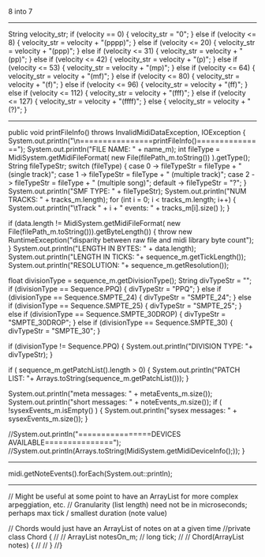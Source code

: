 8 into 7

-------------------------------------------------------------------------------------------------------------

String velocity_str;
if (velocity == 0) {
velocity_str = "0";
} else if (velocity <= 8) {
velocity_str = velocity + "(pppp)";
} else if (velocity <= 20) {
velocity_str = velocity + "(ppp)";
} else if (velocity <= 31) {
velocity_str = velocity + "(pp)";
} else if (velocity <= 42) {
velocity_str = velocity + "(p)";
} else if (velocity <= 53) {
velocity_str = velocity + "(mp)";
} else if (velocity <= 64) {
velocity_str = velocity + "(mf)";
} else if (velocity <= 80) {
velocity_str = velocity + "(f)";
} else if (velocity <= 96) {
velocity_str = velocity + "(ff)";
} else if (velocity <= 112) {
velocity_str = velocity + "(fff)";
} else if (velocity <= 127) {
velocity_str = velocity + "(ffff)";
} else {
velocity_str = velocity + "(?)";
}

--------------------------------------------------------------------------------------------------------------

public void printFileInfo() throws InvalidMidiDataException, IOException
{
System.out.println("\n================printFileInfo()===============");
System.out.println("FILE NAME: " + name_m);
int fileType = MidiSystem.getMidiFileFormat( new File(filePath_m.toString()) ).getType();
String fileTypeStr;
switch (fileType) {
    case 0 -> fileTypeStr = fileType + " (single track)";
    case 1 -> fileTypeStr = fileType + " (multiple track)";
    case 2 -> fileTypeStr = fileType + " (multiple song)";
    default -> fileTypeStr = "?";
}
System.out.println("SMF TYPE: " + fileTypeStr);
System.out.println("NUM TRACKS: " + tracks_m.length);
for (int i = 0; i < tracks_m.length; i++) {
    System.out.println("\tTrack " + i + " events: " + tracks_m[i].size() );
}

if (data.length != MidiSystem.getMidiFileFormat( new File(filePath_m.toString())).getByteLength()) {
    throw new RuntimeException("disparity between raw file and midi library byte count");
}
System.out.println("LENGTH IN BYTES: " + data.length);
System.out.println("LENGTH IN TICKS: "+ sequence_m.getTickLength());
System.out.println("RESOLUTION: "+ sequence_m.getResolution());

float divisionType = sequence_m.getDivisionType();
String divTypeStr = "";
if (divisionType == Sequence.PPQ) {
    divTypeStr = "PPQ";
} else if (divisionType == Sequence.SMPTE_24) {
    divTypeStr = "SMPTE_24";
} else if (divisionType == Sequence.SMPTE_25) {
    divTypeStr = "SMPTE_25";
} else if (divisionType == Sequence.SMPTE_30DROP) {
    divTypeStr = "SMPTE_30DROP";
} else if (divisionType == Sequence.SMPTE_30) {
    divTypeStr = "SMPTE_30";
}

if (divisionType != Sequence.PPQ) {
    System.out.println("DIVISION TYPE: "+ divTypeStr);
}

if ( sequence_m.getPatchList().length > 0) {
    System.out.println("PATCH LIST: "+ Arrays.toString(sequence_m.getPatchList()));
}

System.out.println("meta messages: " + metaEvents_m.size());
System.out.println("short messages: " + noteEvents_m.size());
if ( !sysexEvents_m.isEmpty() ) {
    System.out.println("sysex messages: " + sysexEvents_m.size());
}

//System.out.println("================DEVICES AVAILABLE===============");
//System.out.println(Arrays.toString(MidiSystem.getMidiDeviceInfo();));
}

-------------------------------------------------------------------------------------------------------------

midi.getNoteEvents().forEach(System.out::println);

-------------------------------------------------------------------------------------------------------------

// Might be useful at some point to have an ArrayList<Chord> for more complex arpeggiation, etc.
// Granularity (list length) need not be in microseconds; perhaps max tick / smallest duration (note value)

// Chords would just have an ArrayList<Note> of notes on at a given time
//private class Chord {
//
//    ArrayList<Node> notesOn_m;
//    long tick;
//
//    Chord(ArrayList<Node> notes) {
//
//    }
//}